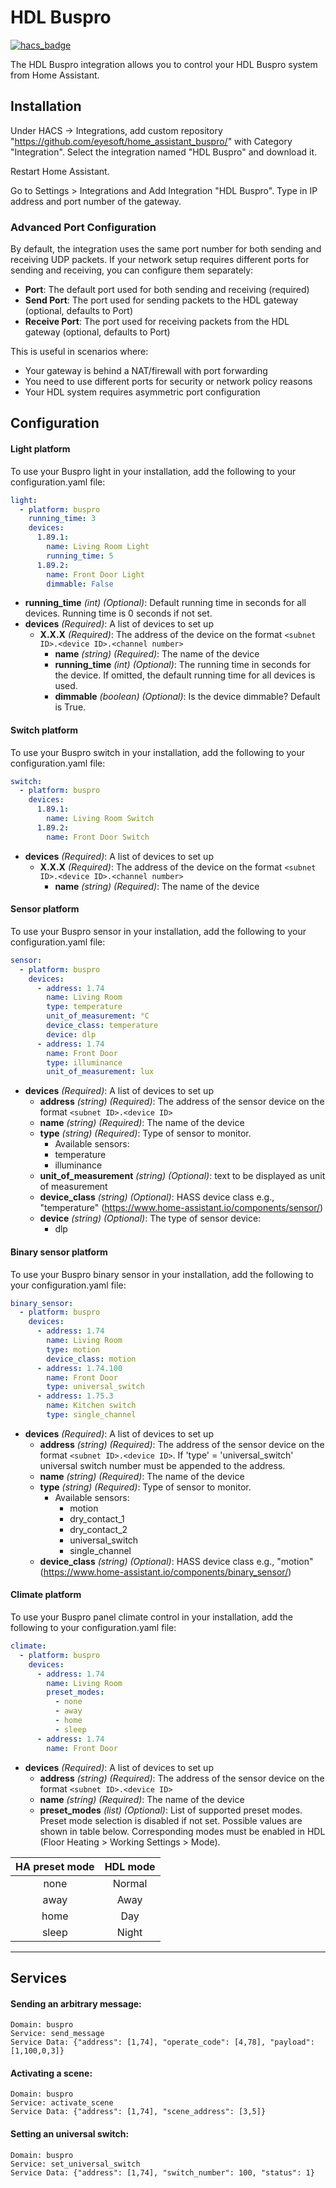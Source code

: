 # HDL Buspro

[![hacs_badge](https://img.shields.io/badge/HACS-Custom-41BDF5.svg)](https://github.com/hacs/integration)

The HDL Buspro integration allows you to control your HDL Buspro system from Home Assistant.

## Installation
Under HACS -> Integrations, add custom repository "https://github.com/eyesoft/home_assistant_buspro/" with Category "Integration". Select the integration named "HDL Buspro" and download it.

Restart Home Assistant.

Go to Settings > Integrations and Add Integration "HDL Buspro". Type in IP address and port number of the gateway.

### Advanced Port Configuration

By default, the integration uses the same port number for both sending and receiving UDP packets. If your network setup requires different ports for sending and receiving, you can configure them separately:

- **Port**: The default port used for both sending and receiving (required)
- **Send Port**: The port used for sending packets to the HDL gateway (optional, defaults to Port)
- **Receive Port**: The port used for receiving packets from the HDL gateway (optional, defaults to Port)

This is useful in scenarios where:
- Your gateway is behind a NAT/firewall with port forwarding
- You need to use different ports for security or network policy reasons
- Your HDL system requires asymmetric port configuration

## Configuration

#### Light platform
   
To use your Buspro light in your installation, add the following to your configuration.yaml file: 

```yaml
light:
  - platform: buspro
    running_time: 3
    devices:
      1.89.1:
        name: Living Room Light
        running_time: 5
      1.89.2:
        name: Front Door Light
        dimmable: False
```
+ **running_time** _(int) (Optional)_: Default running time in seconds for all devices. Running time is 0 seconds if not set.
+ **devices** _(Required)_: A list of devices to set up
  + **X.X.X** _(Required)_: The address of the device on the format `<subnet ID>.<device ID>.<channel number>`
    + **name** _(string) (Required)_: The name of the device
    + **running_time** _(int) (Optional)_: The running time in seconds for the device. If omitted, the default running time for all devices is used.
    + **dimmable** _(boolean) (Optional)_: Is the device dimmable? Default is True. 

#### Switch platform

To use your Buspro switch in your installation, add the following to your configuration.yaml file: 

```yaml
switch:
  - platform: buspro
    devices:
      1.89.1:
        name: Living Room Switch
      1.89.2:
        name: Front Door Switch
```
+ **devices** _(Required)_: A list of devices to set up
  + **X.X.X** _(Required)_: The address of the device on the format `<subnet ID>.<device ID>.<channel number>`
    + **name** _(string) (Required)_: The name of the device

#### Sensor platform

To use your Buspro sensor in your installation, add the following to your configuration.yaml file: 

```yaml
sensor:
  - platform: buspro
    devices:
      - address: 1.74
        name: Living Room
        type: temperature
        unit_of_measurement: °C
        device_class: temperature
        device: dlp
      - address: 1.74
        name: Front Door
        type: illuminance
        unit_of_measurement: lux
```
+ **devices** _(Required)_: A list of devices to set up
  + **address** _(string) (Required)_: The address of the sensor device on the format `<subnet ID>.<device ID>`
  + **name** _(string) (Required)_: The name of the device
  + **type** _(string) (Required)_: Type of sensor to monitor. 
    + Available sensors: 
     + temperature
     + illuminance
  + **unit_of_measurement** _(string) (Optional)_: text to be displayed as unit of measurement
  + **device_class** _(string) (Optional)_: HASS device class e.g., "temperature" 
  (https://www.home-assistant.io/components/sensor/)
  + **device** _(string) (Optional)_: The type of sensor device:
    + dlp 

#### Binary sensor platform

To use your Buspro binary sensor in your installation, add the following to your configuration.yaml file: 

```yaml
binary_sensor:
  - platform: buspro
    devices:
      - address: 1.74
        name: Living Room
        type: motion
        device_class: motion
      - address: 1.74.100
        name: Front Door
        type: universal_switch
      - address: 1.75.3
        name: Kitchen switch
        type: single_channel
```
+ **devices** _(Required)_: A list of devices to set up
  + **address** _(string) (Required)_: The address of the sensor device on the format `<subnet ID>.<device ID>`. If 
  'type' = 'universal_switch' universal switch number must be appended to the address. 
  + **name** _(string) (Required)_: The name of the device
  + **type** _(string) (Required)_: Type of sensor to monitor. 
    + Available sensors: 
      + motion 
      + dry_contact_1 
      + dry_contact_2
      + universal_switch
      + single_channel
  + **device_class** _(string) (Optional)_: HASS device class e.g., "motion" 
  (https://www.home-assistant.io/components/binary_sensor/)

#### Climate platform

To use your Buspro panel climate control in your installation, add the following to your configuration.yaml file: 

```yaml
climate:
  - platform: buspro
    devices:
      - address: 1.74
        name: Living Room
        preset_modes: 
          - none
          - away
          - home
          - sleep
      - address: 1.74
        name: Front Door
```
+ **devices** _(Required)_: A list of devices to set up
  + **address** _(string) (Required)_: The address of the sensor device on the format `<subnet ID>.<device ID>`
  + **name** _(string) (Required)_: The name of the device
  + **preset_modes** _(list) (Optional)_: List of supported preset modes. Preset mode selection is disabled if not set. Possible values are shown in table below. Corresponding modes must be enabled in HDL (Floor Heating > Working Settings > Mode).
    
| HA preset mode | HDL mode |
|:--------------:|:--------:|
|      none      |  Normal  |
|      away      |   Away   |
|      home      |   Day    |
|     sleep      |  Night   |


---
## Services

#### Sending an arbitrary message:
```
Domain: buspro
Service: send_message
Service Data: {"address": [1,74], "operate_code": [4,78], "payload": [1,100,0,3]}
```
#### Activating a scene:
```
Domain: buspro
Service: activate_scene
Service Data: {"address": [1,74], "scene_address": [3,5]}
```
#### Setting an universal switch:
```
Domain: buspro
Service: set_universal_switch
Service Data: {"address": [1,74], "switch_number": 100, "status": 1}
```
